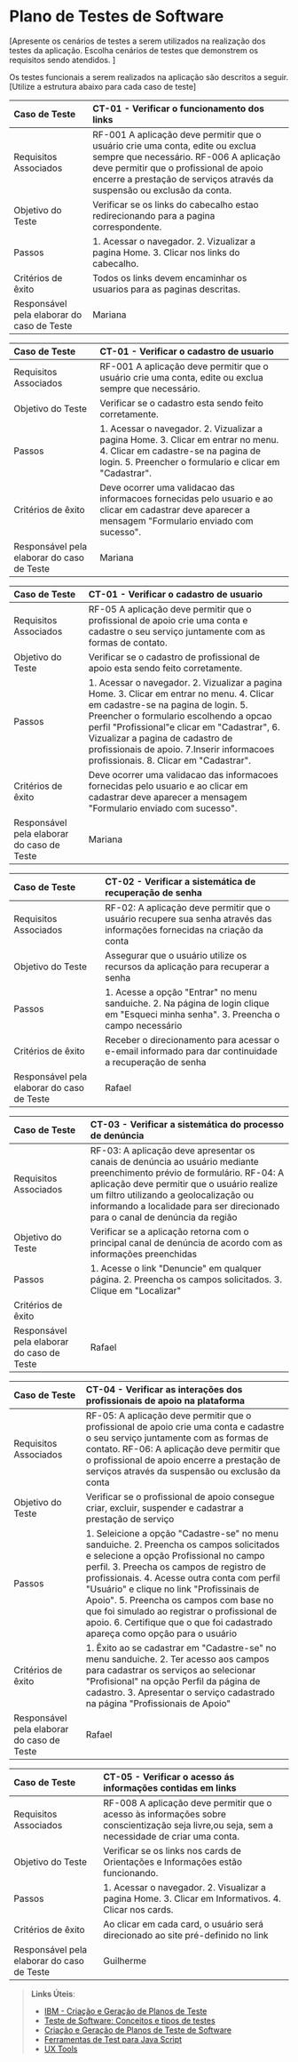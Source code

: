 # Plano de Testes de Software

[Apresente os cenários de testes a serem utilizados na realização dos testes da aplicação. Escolha cenários de testes que demonstrem os requisitos sendo atendidos. ]

Os testes funcionais a serem realizados na aplicação são descritos a seguir. [Utilize a estrutura abaixo para cada caso de teste]

|Caso de Teste    | CT-01 - Verificar o funcionamento dos links |
|:---|:---|
| Requisitos Associados | RF-001 A aplicação deve permitir que o usuário crie uma conta,	edite ou exclua sempre	que necessário. RF-006 A aplicação deve permitir que o	profissional de apoio encerre a	prestação de serviços através	da suspensão ou exclusão da	conta.
| Objetivo do Teste | Verificar se os links do cabecalho estao redirecionando para a pagina correspondente. |
| Passos | 1. Acessar o navegador. 2. Vizualizar a pagina Home. 3. Clicar nos links do cabecalho. |
| Critérios de êxito | Todos os links devem encaminhar os usuarios para as paginas descritas.  |
| Responsável pela elaborar do caso de Teste | Mariana |



|Caso de Teste    | CT-01 - Verificar o cadastro de usuario |
|:---|:---|
| Requisitos Associados | RF-001 A aplicação deve permitir que o usuário crie uma conta,	edite ou exclua sempre	que necessário.
| Objetivo do Teste | Verificar se o cadastro esta sendo feito corretamente. |
| Passos | 1. Acessar o navegador. 2. Vizualizar a pagina Home. 3. Clicar em entrar no menu. 4. Clicar em cadastre-se na pagina de login. 5. Preencher o formulario e clicar em "Cadastrar".|
| Critérios de êxito | Deve ocorrer uma validacao das informacoes fornecidas pelo usuario e ao clicar em cadastrar deve aparecer a mensagem "Formulario enviado com sucesso".  |
| Responsável pela elaborar do caso de Teste | Mariana |


|Caso de Teste    | CT-01 - Verificar o cadastro de usuario |
|:---|:---|
| Requisitos Associados | RF-05	A aplicação deve permitir que o	profissional de apoio crie uma conta e cadastre o seu serviço	juntamente com as formas de contato.
| Objetivo do Teste | Verificar se o cadastro de profissional de apoio esta sendo feito corretamente. |
| Passos | 1. Acessar o navegador. 2. Vizualizar a pagina Home. 3. Clicar em entrar no menu. 4. Clicar em cadastre-se na pagina de login. 5. Preencher o formulario escolhendo a opcao perfil "Profissional"e clicar em "Cadastrar", 6. Vizualizar a pagina de cadastro de profissionais de apoio. 7.Inserir informacoes profissionais. 8. Clicar em "Cadastrar".|
| Critérios de êxito | Deve ocorrer uma validacao das informacoes fornecidas pelo usuario e ao clicar em cadastrar deve aparecer a mensagem "Formulario enviado com sucesso".  |
| Responsável pela elaborar do caso de Teste | Mariana |

|Caso de Teste    | CT-02 - Verificar a sistemática de recuperação de senha |
|:---|:---|
| Requisitos Associados | RF-02: A aplicação deve permitir que o usuário recupere sua senha através das informações fornecidas na criação da conta
| Objetivo do Teste | Assegurar que o usuário utilize os recursos da aplicação para recuperar a senha |
| Passos | 1. Acesse a opção "Entrar" no menu sanduiche. 2. Na página de login clique em "Esqueci minha senha". 3. Preencha o campo necessário|
| Critérios de êxito | Receber o direcionamento para acessar o e-email informado para dar continuidade a recuperação de senha  |
| Responsável pela elaborar do caso de Teste | Rafael |

|Caso de Teste    | CT-03 - Verificar a sistemática do processo de denúncia |
|:---|:---|
| Requisitos Associados | RF-03: A aplicação deve apresentar os canais de denúncia ao usuário mediante preenchimento prévio de formulário. RF-04: A aplicação deve permitir que o usuário realize um filtro utilizando a geolocalização ou informando a localidade para ser direcionado para o canal de denúncia da região |
| Objetivo do Teste | Verificar se a aplicação retorna com o principal canal de denúncia de acordo com as informações preenchidas |
| Passos  | 1. Acesse o link "Denuncie" em qualquer página. 2. Preencha os campos solicitados. 3. Clique em "Localizar"
| Critérios de êxito | |1. Preenchimento das informações em todos os campos. 2. Êxito ao clicar no botão "Localizar". 3. Receber a informação do primcipal canal de denúncia  |
| Responsável pela elaborar do caso de Teste | Rafael |

|Caso de Teste    | CT-04 - Verificar as interações dos profissionais de apoio na plataforma |
|:---|:---|
| Requisitos Associados | RF-05: A aplicação deve permitir que o profissional de apoio crie uma conta e cadastre o seu serviço juntamente com as formas de contato. RF-06: A aplicação deve permitir que o profissional de apoio encerre a prestação de serviços através da suspensão ou exclusão da conta |
| Objetivo do Teste | Verificar se o profissional de apoio consegue criar, excluir, suspender e cadastrar a prestação de serviço |
| Passos  | 1. Seleicione a opção "Cadastre-se" no menu sanduiche. 2. Preencha os campos solicitados e selecione a opção Profissional no campo perfil. 3. Preecha os campos de registro de profissionais. 4. Acesse outra conta com perfil "Usuário" e clique no link "Profissinais de Apoio". 5. Preencha os campos com base no que foi simulado ao registrar o profissional de apoio. 6. Certifique que o que foi cadastrado apareça como opção para o usuário |
| Critérios de êxito | 1. Êxito ao se cadastrar em "Cadastre-se" no menu sanduiche. 2. Ter acesso aos campos para cadastrar os serviços ao selecionar "Profisional" na opção Perfil da página de cadastro. 3. Apresentar o serviço cadastrado na página "Profissionais de Apoio" |
| Responsável pela elaborar do caso de Teste | Rafael |

|Caso de Teste    | CT-05 - Verificar o acesso ás informações contidas em links |
|:---|:---|
| Requisitos Associados | RF-008 A aplicação deve permitir que o acesso às informações sobre conscientização seja livre,ou seja, sem a necessidade de criar uma conta.
| Objetivo do Teste | Verificar se os links nos cards de Orientações e Informações estão funcionando. |
| Passos | 1. Acessar o navegador. 2. Visualizar a pagina Home. 3. Clicar em Informativos. 4. Clicar nos cards.|
| Critérios de êxito | Ao clicar em cada card, o usuário será direcionado ao site pré-definido no link |
| Responsável pela elaborar do caso de Teste | Guilherme |



> **Links Úteis**:
> - [IBM - Criação e Geração de Planos de Teste](https://www.ibm.com/developerworks/br/local/rational/criacao_geracao_planos_testes_software/index.html)
> -  [Teste de Software: Conceitos e tipos de testes](https://blog.onedaytesting.com.br/teste-de-software/)
> - [Criação e Geração de Planos de Teste de Software](https://www.ibm.com/developerworks/br/local/rational/criacao_geracao_planos_testes_software/index.html)
> - [Ferramentas de Test para Java Script](https://geekflare.com/javascript-unit-testing/)
> - [UX Tools](https://uxdesign.cc/ux-user-research-and-user-testing-tools-2d339d379dc7)
